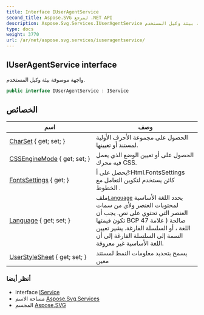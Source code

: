 ```yaml
---
title: Interface IUserAgentService
second_title: Aspose.SVG لمرجع .NET API
description: Aspose.Svg.Services.IUserAgentService واجهه المستخدم. واجهة موصوفة بيئة وكيل المستخدم.
type: docs
weight: 3770
url: /ar/net/aspose.svg.services/iuseragentservice/
---
```

## IUserAgentService interface

واجهة موصوفة بيئة وكيل المستخدم.

```csharp
public interface IUserAgentService : IService
```

## الخصائص

| اسم | وصف |
| --- | --- |
| [CharSet](../../aspose.svg.services/iuseragentservice/charset/) { get; set; } | الحصول على مجموعة الأحرف الأولية لمستند أو تعيينها. |
| [CSSEngineMode](../../aspose.svg.services/iuseragentservice/cssenginemode/) { get; set; } | الحصول على أو تعيين الوضع الذي يعمل فيه محرك CSS. |
| [FontsSettings](../../aspose.svg.services/iuseragentservice/fontssettings/) { get; } | يحصل على أ!:Html.FontsSettings كائن يستخدم لتكوين التعامل مع الخطوط . |
| [Language](../../aspose.svg.services/iuseragentservice/language/) { get; set; } | ملف[`Language`](./language/) يحدد اللغة الأساسية لمحتويات العنصر ولأي من سمات العنصر التي تحتوي على نص. يجب أن تكون قيمتها BCP 47 صالحة ( علامة اللغة ، أو السلسلة الفارغة. يشير تعيين السمة إلى السلسلة الفارغة إلى أن اللغة الأساسية غير معروفة. |
| [UserStyleSheet](../../aspose.svg.services/iuseragentservice/userstylesheet/) { get; set; } | يسمح بتحديد معلومات النمط لمستند معين |

### أنظر أيضا

* interface [IService](../iservice/)
* مساحة الاسم [Aspose.Svg.Services](../../aspose.svg.services/)
* المجسم [Aspose.SVG](../../)


